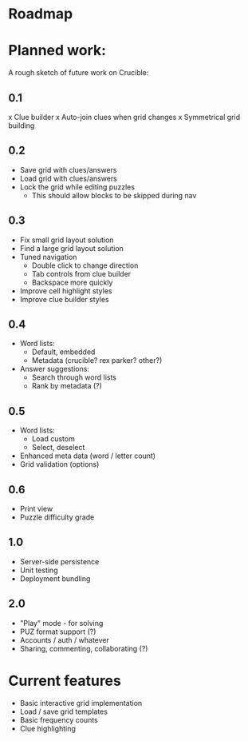 Roadmap
===

# Planned work:
A rough sketch of future work on Crucible:

## 0.1
 x Clue builder
 x Auto-join clues when grid changes
 x Symmetrical grid building

## 0.2
 * Save grid with clues/answers
 * Load grid with clues/answers
 * Lock the grid while editing puzzles
    - This should allow blocks to be skipped during nav

## 0.3
 * Fix small grid layout solution
 * Find a large grid layout solution
 * Tuned navigation
    - Double click to change direction
    - Tab controls from clue builder
    - Backspace more quickly
 * Improve cell highlight styles
 * Improve clue builder styles

## 0.4
 * Word lists:
    * Default, embedded
    * Metadata (crucible? rex parker? other?)
 * Answer suggestions:
    * Search through word lists
    * Rank by metadata (?)

## 0.5
 * Word lists:
    * Load custom
    * Select, deselect
 * Enhanced meta data (word / letter count)
 * Grid validation (options)

## 0.6
 * Print view
 * Puzzle difficulty grade

## 1.0
 * Server-side persistence
 * Unit testing
 * Deployment bundling

## 2.0
 * "Play" mode - for solving
 * PUZ format support (?)
 * Accounts / auth / whatever
 * Sharing, commenting, collaborating (?)


# Current features

 * Basic interactive grid implementation
 * Load / save grid templates
 * Basic frequency counts
 * Clue highlighting
